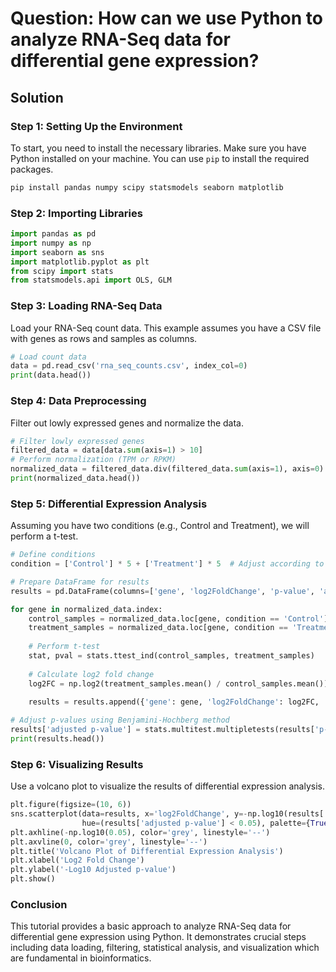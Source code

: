 # Question: How can we use Python to analyze RNA-Seq data for differential gene expression?

## Solution

### Step 1: Setting Up the Environment

To start, you need to install the necessary libraries. Make sure you have Python installed on your machine. You can use `pip` to install the required packages.

```bash
pip install pandas numpy scipy statsmodels seaborn matplotlib
```

### Step 2: Importing Libraries

```python
import pandas as pd
import numpy as np
import seaborn as sns
import matplotlib.pyplot as plt
from scipy import stats
from statsmodels.api import OLS, GLM
```

### Step 3: Loading RNA-Seq Data

Load your RNA-Seq count data. This example assumes you have a CSV file with genes as rows and samples as columns.

```python
# Load count data
data = pd.read_csv('rna_seq_counts.csv', index_col=0)
print(data.head())
```

### Step 4: Data Preprocessing

Filter out lowly expressed genes and normalize the data.

```python
# Filter lowly expressed genes
filtered_data = data[data.sum(axis=1) > 10]
# Perform normalization (TPM or RPKM)
normalized_data = filtered_data.div(filtered_data.sum(axis=1), axis=0) * 1e6
print(normalized_data.head())
```

### Step 5: Differential Expression Analysis

Assuming you have two conditions (e.g., Control and Treatment), we will perform a t-test.

```python
# Define conditions
condition = ['Control'] * 5 + ['Treatment'] * 5  # Adjust according to your data

# Prepare DataFrame for results
results = pd.DataFrame(columns=['gene', 'log2FoldChange', 'p-value', 'adjusted p-value'])

for gene in normalized_data.index:
    control_samples = normalized_data.loc[gene, condition == 'Control']
    treatment_samples = normalized_data.loc[gene, condition == 'Treatment']
    
    # Perform t-test
    stat, pval = stats.ttest_ind(control_samples, treatment_samples)
    
    # Calculate log2 fold change
    log2FC = np.log2(treatment_samples.mean() / control_samples.mean())
    
    results = results.append({'gene': gene, 'log2FoldChange': log2FC, 'p-value': pval}, ignore_index=True)

# Adjust p-values using Benjamini-Hochberg method
results['adjusted p-value'] = stats.multitest.multipletests(results['p-value'], method='fdr_bh')[1]
print(results.head())
```

### Step 6: Visualizing Results

Use a volcano plot to visualize the results of differential expression analysis.

```python
plt.figure(figsize=(10, 6))
sns.scatterplot(data=results, x='log2FoldChange', y=-np.log10(results['adjusted p-value']),
                hue=(results['adjusted p-value'] < 0.05), palette={True: 'red', False: 'blue'})
plt.axhline(-np.log10(0.05), color='grey', linestyle='--')
plt.axvline(0, color='grey', linestyle='--')
plt.title('Volcano Plot of Differential Expression Analysis')
plt.xlabel('Log2 Fold Change')
plt.ylabel('-Log10 Adjusted p-value')
plt.show()
```

### Conclusion

This tutorial provides a basic approach to analyze RNA-Seq data for differential gene expression using Python. It demonstrates crucial steps including data loading, filtering, statistical analysis, and visualization which are fundamental in bioinformatics.